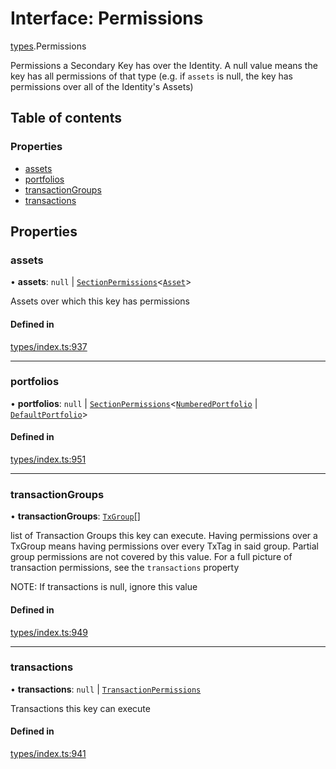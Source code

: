 # Interface: Permissions

[types](../wiki/types).Permissions

Permissions a Secondary Key has over the Identity. A null value means the key has
  all permissions of that type (e.g. if `assets` is null, the key has permissions over all
  of the Identity's Assets)

## Table of contents

### Properties

- [assets](../wiki/types.Permissions#assets)
- [portfolios](../wiki/types.Permissions#portfolios)
- [transactionGroups](../wiki/types.Permissions#transactiongroups)
- [transactions](../wiki/types.Permissions#transactions)

## Properties

### assets

• **assets**: ``null`` \| [`SectionPermissions`](../wiki/types.SectionPermissions)<[`Asset`](../wiki/api.entities.Asset.Asset)\>

Assets over which this key has permissions

#### Defined in

[types/index.ts:937](https://github.com/PolymeshAssociation/polymesh-sdk/blob/16e8c2ca/src/types/index.ts#L937)

___

### portfolios

• **portfolios**: ``null`` \| [`SectionPermissions`](../wiki/types.SectionPermissions)<[`NumberedPortfolio`](../wiki/api.entities.NumberedPortfolio.NumberedPortfolio) \| [`DefaultPortfolio`](../wiki/api.entities.DefaultPortfolio.DefaultPortfolio)\>

#### Defined in

[types/index.ts:951](https://github.com/PolymeshAssociation/polymesh-sdk/blob/16e8c2ca/src/types/index.ts#L951)

___

### transactionGroups

• **transactionGroups**: [`TxGroup`](../wiki/types.TxGroup)[]

list of Transaction Groups this key can execute. Having permissions over a TxGroup
  means having permissions over every TxTag in said group. Partial group permissions are not
  covered by this value. For a full picture of transaction permissions, see the `transactions` property

NOTE: If transactions is null, ignore this value

#### Defined in

[types/index.ts:949](https://github.com/PolymeshAssociation/polymesh-sdk/blob/16e8c2ca/src/types/index.ts#L949)

___

### transactions

• **transactions**: ``null`` \| [`TransactionPermissions`](../wiki/types.TransactionPermissions)

Transactions this key can execute

#### Defined in

[types/index.ts:941](https://github.com/PolymeshAssociation/polymesh-sdk/blob/16e8c2ca/src/types/index.ts#L941)
